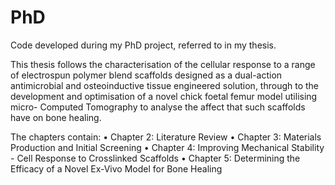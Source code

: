 # PhD
Code developed during my PhD project, referred to in my thesis.

This thesis follows the characterisation of the cellular response to a range of electrospun polymer blend scaffolds designed as a dual-action antimicrobial and osteoinductive tissue engineered solution, through to the development and optimisation of a novel chick foetal femur model utilising micro- Computed Tomography to analyse the affect that such scaffolds have on bone healing.

The chapters contain:
•	Chapter 2: Literature Review
•	Chapter 3: Materials Production and Initial Screening
•	Chapter 4: Improving Mechanical Stability - Cell Response to Crosslinked Scaffolds
•	Chapter 5: Determining the Efficacy of a Novel Ex-Vivo Model for Bone Healing
